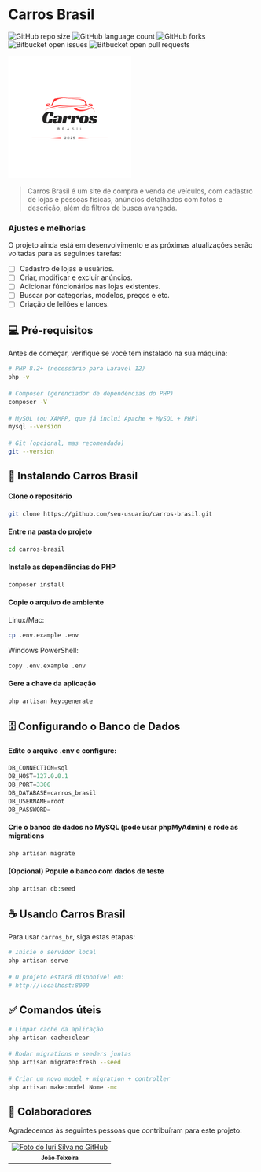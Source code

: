 # Carros Brasil

![GitHub repo size](https://img.shields.io/github/repo-size/joaoteixeira9/CarrosBrasil?style=for-the-badge)
![GitHub language count](https://img.shields.io/github/languages/count/joaoteixeira9/CarrosBrasil?style=for-the-badge)
![GitHub forks](https://img.shields.io/github/forks/joaoteixeira9/CarrosBrasil?style=for-the-badge)
![Bitbucket open issues](https://img.shields.io/bitbucket/issues/joaoteixeira9/CarrosBrasil?style=for-the-badge)
![Bitbucket open pull requests](https://img.shields.io/bitbucket/pr-raw/joaoteixeira9/CarrosBrasil?style=for-the-badge)

<img src="public/img/logo3.png" alt="Logo carros brasil">

> Carros Brasil é um site de compra e venda de veículos, com cadastro de lojas e pessoas físicas, anúncios detalhados com fotos e descrição, além de filtros de busca avançada.

### Ajustes e melhorias

O projeto ainda está em desenvolvimento e as próximas atualizações serão voltadas para as seguintes tarefas:
- [ ] Cadastro de lojas e usuários.
- [ ] Criar, modificar e excluir anúncios.
- [ ] Adicionar fúncionários nas lojas existentes.
- [ ] Buscar por categorias, modelos, preços e etc.
- [ ] Criação de leilões e lances.

## 💻 Pré-requisitos

Antes de começar, verifique se você tem instalado na sua máquina:

```bash
# PHP 8.2+ (necessário para Laravel 12)
php -v

# Composer (gerenciador de dependências do PHP)
composer -V

# MySQL (ou XAMPP, que já inclui Apache + MySQL + PHP)
mysql --version

# Git (opcional, mas recomendado)
git --version
```

## 🚀 Instalando Carros Brasil

#### Clone o repositório
```bash
git clone https://github.com/seu-usuario/carros-brasil.git
```
#### Entre na pasta do projeto
```bash
cd carros-brasil
```

#### Instale as dependências do PHP
```bash
composer install
```
#### Copie o arquivo de ambiente
Linux/Mac:
```bash
cp .env.example .env
```
Windows PowerShell:
```bash
copy .env.example .env 
```
#### Gere a chave da aplicação
```bash
php artisan key:generate
```
## 🗄️ Configurando o Banco de Dados

#### Edite o arquivo .env e configure:
~~~sql
DB_CONNECTION=sql
DB_HOST=127.0.0.1
DB_PORT=3306
DB_DATABASE=carros_brasil
DB_USERNAME=root
DB_PASSWORD=
~~~
#### Crie o banco de dados no MySQL (pode usar phpMyAdmin) e rode as migrations
~~~php
php artisan migrate
~~~

#### (Opcional) Popule o banco com dados de teste
~~~php
php artisan db:seed
~~~

## ☕ Usando Carros Brasil

Para usar ` carros_br `, siga estas etapas:

```bash
# Inicie o servidor local
php artisan serve

# O projeto estará disponível em:
# http://localhost:8000
```
## ✅ Comandos úteis

```bash
# Limpar cache da aplicação
php artisan cache:clear

# Rodar migrations e seeders juntas
php artisan migrate:fresh --seed

# Criar um novo model + migration + controller
php artisan make:model Nome -mc
```
## 🤝 Colaboradores

Agradecemos às seguintes pessoas que contribuíram para este projeto:

<table>
  <tr>
    <td align="center">
      <a href="https://github.com/joaoteixeira9?tab=repositories" title="joaoteixeira9">
        <img src="https://avatars.githubusercontent.com/u/143551272?v=4" width="100px;" alt="Foto do Iuri Silva no GitHub"/><br>
        <sub>
          <b>João Teixeira</b>
        </sub>
      </a>
    </td>
  </tr>
</table>